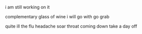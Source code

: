 i am still working on it

complementary glass of wine
i will go with
go grab


quite ill
the flu
headache
soar throat
coming down
take a day off